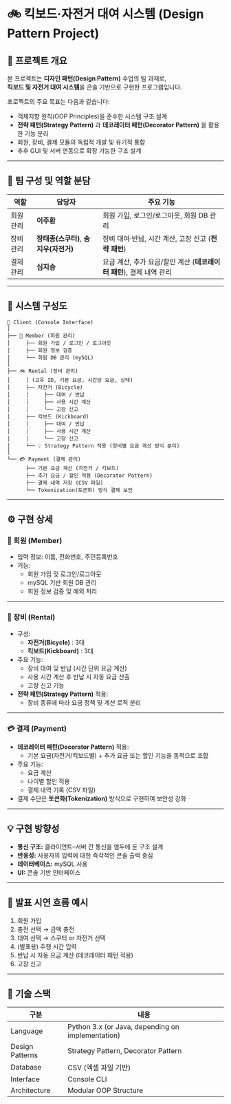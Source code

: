 # 🚲 킥보드·자전거 대여 시스템 (Design Pattern Project)

## 📘 프로젝트 개요
본 프로젝트는 **디자인 패턴(Design Pattern)** 수업의 팀 과제로,  
**킥보드 및 자전거 대여 시스템**을 콘솔 기반으로 구현한 프로그램입니다.  

프로젝트의 주요 목표는 다음과 같습니다:
- 객체지향 원칙(OOP Principles)을 준수한 시스템 구조 설계
- **전략 패턴(Strategy Pattern)** 과 **데코레이터 패턴(Decorator Pattern)** 을 활용한 기능 분리
- 회원, 장비, 결제 모듈의 독립적 개발 및 유기적 통합
- 추후 GUI 및 서버 연동으로 확장 가능한 구조 설계

---

## 👥 팀 구성 및 역할 분담

| 역할 | 담당자 | 주요 기능 |
|------|--------|-----------|
| 회원 관리 | **이주환** | 회원 가입, 로그인/로그아웃, 회원 DB 관리 |
| 장비 관리 | **장태종(스쿠터)**, **송지우(자전거)** | 장비 대여·반납, 시간 계산, 고장 신고 (**전략 패턴**) |
| 결제 관리 | **심지승** | 요금 계산, 추가 요금/할인 계산 (**데코레이터 패턴**), 결제 내역 관리 |

---

## 🧩 시스템 구성도

```plaintext
📱 Client (Console Interface)
│
├── 👤 Member (회원 관리)
│     ├── 회원 가입 / 로그인 / 로그아웃
│     ├── 회원 정보 검증
│     └── 회원 DB 관리 (mySQL)
│
├── 🚲 Rental (장비 관리)
│     │ (고유 ID, 기본 요금, 시간당 요금, 상태)
│     ├── 자전거 (Bicycle)
│     │     ├── 대여 / 반납
│     │     ├── 사용 시간 계산
│     │     └── 고장 신고
│     ├── 킥보드 (Kickboard)
│     │     ├── 대여 / 반납
│     │     ├── 사용 시간 계산
│     │     └── 고장 신고
│     └── 💡 Strategy Pattern 적용 (장비별 요금 계산 방식 분리)
│
└── 💳 Payment (결제 관리)
      ├── 기본 요금 계산 (자전거 / 킥보드)
      ├── 추가 요금 / 할인 적용 (Decorator Pattern)
      ├── 결제 내역 저장 (CSV 파일)
      └── Tokenization(토큰화) 방식 결제 보안
```
---

## ⚙️ 구현 상세

### 🧍 회원 (Member)
- 입력 정보: 이름, 전화번호, 주민등록번호  
- 기능:
  - 회원 가입 및 로그인/로그아웃
  - mySQL 기반 회원 DB 관리
  - 회원 정보 검증 및 예외 처리

---

### 🚴 장비 (Rental)
- 구성:
  - **자전거(Bicycle)** : 3대
  - **킥보드(Kickboard)** : 3대  
- 주요 기능:
  - 장비 대여 및 반납 (시간 단위 요금 계산)
  - 사용 시간 계산 후 반납 시 자동 요금 산출
  - 고장 신고 기능  
- **전략 패턴(Strategy Pattern)** 적용:
  - 장비 종류에 따라 요금 정책 및 계산 로직 분리

---

### 💳 결제 (Payment)
- **데코레이터 패턴(Decorator Pattern)** 적용:
  - 기본 요금(자전거/킥보드별) + 추가 요금 또는 할인 기능을 동적으로 조합  
- 주요 기능:
  - 요금 계산
  - 나이별 할인 적용
  - 결제 내역 기록 (CSV 파일)
- 결제 수단은 **토큰화(Tokenization)** 방식으로 구현하여 보안성 강화

---

## 💡 구현 방향성
- **통신 구조:** 클라이언트–서버 간 통신을 염두에 둔 구조 설계  
- **반응성:** 사용자의 입력에 대한 즉각적인 콘솔 출력 중심  
- **데이터베이스:** mySQL 사용
- **UI:** 콘솔 기반 인터페이스

---

## 🧾 발표 시연 흐름 예시

1. 회원 가입  
2. 충전 선택 → 금액 충전  
3. 대여 선택 → 스쿠터 or 자전거 선택  
4. (발표용) 주행 시간 입력  
5. 반납 시 자동 요금 계산 (데코레이터 패턴 적용)  
6. 고장 신고

---

## 🧱 기술 스택

| 구분 | 내용 |
|------|------|
| Language | Python 3.x (or Java, depending on implementation) |
| Design Patterns | Strategy Pattern, Decorator Pattern |
| Database | CSV (엑셀 파일 기반) |
| Interface | Console CLI |
| Architecture | Modular OOP Structure |
